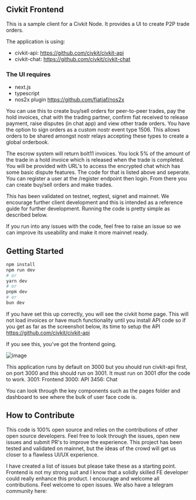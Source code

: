 ## Civkit Frontend

This is a sample client for a Civkit Node. It provides a UI to create P2P trade orders. 

The application is using:
- civkit-api: https://github.com/civkit/civkit-api 
- civkit-chat: https://github.com/civkit/civkit-chat

### The UI requires 
- next.js
- typescript
- nos2x plugin https://github.com/fiatjaf/nos2x


You can use this to create buy/sell orders for peer-to-peer trades, pay the hold invoices, chat with the trading partner, confirm fiat received to release payment, raise disputes (in chat app) and view other trade orders. You have the option to sign orders as a custom nostr event type 1506. This allows orders to be shared amongst nostr relays accepting these types to create a global orderbook. 

The escrow system will return bolt11 invoices. You lock 5% of the amount of the trade in a hold invoice which is released when the trade is completed. You will be provided with URL's to access the encrypted chat which has some basic dispute features. The code for that is listed above and seperate. You can register a user at the /register endpoint then login. From there you can create buy/sell orders and make trades.

This has been validated on testnet, regtest, signet and mainnet. We encourage further client development and this is intended as a reference guide for further development. Running the code is pretty simple as described below.

If you run into any issues with the code, feel free to raise an issue so we can improve its useability and make it more mainnet ready.

## Getting Started

```bash
npm install 
npm run dev
# or
yarn dev
# or
pnpm dev
# or
bun dev
```

If you have set this up correctly, you will see the civkit home page. This will not load invoices or have much functionality until you install API code so if you get as far as the screenshot below, its time to setup the API https://github.com/civkit/civkit-api

If you see this, you've got the frontend going.

![image](https://github.com/user-attachments/assets/d23c12b4-4897-47a6-a15f-0c7430fce20b)

This application runs by default on 3000 but you should run civkit-api first, on port 3000 and this should run on 3001. It must run on 3001 dfor the code to work.
3001: Frontend
3000: API
3456: Chat

You can look through the key components such as the pages folder and dashboard to see where the bulk of user face code is.

## How to Contribute

This code is 100% open source and relies on the contributions of other open source developers. Feel free to look through the issues, open new issues and submit PR's to improve the experience. This project has been tested and validated on mainnet, but the ideas of the crowd will get us closer to a flawless UI/UX experience.

I have created a list of issues but please take these as a starting point. Frontend is not my strong suit and I know that a solidly skilled FE developer could really enhance this product. I encourage and welcome all contributions. Feel welcome to open issues. We also have a telegram community here: 


